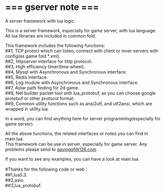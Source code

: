 # === gserver note ===
A server framework with lua logic

This is a server framework, especially for game server, with lua language.
All lua libraries are included in common fold. 

This framework includes the following functions:  
##1, TCP protocl which can listen, connect with client or inner servers with config(as game fold *.xml).   
##2, httpserver interface for http protocol.  
##3, High efficiency timer(time wheel).  
##4, Mysql with Asynchronous and Synchronous interface.  
##5, Redis interface.  
##6, Log module with Asynchronous and Synchronous interface.  
##7, Astar path finding for 2d game.  
##8, Net builder packet tool with lua_protobuf, as you can choose google protobuf or other protocol format.   
##9, Common utility functions such as ansi2utf, and utf2ansi, which are wrapped in utility.lua. 

In a word, you can find anything here for server programming(especially for game server).

All the above functions, the related interfaces or notes you can find in main.lua.  
This framework can be use in server, especially for game server. Any problems please send to gavingqf@126.com  

If you want to see any examples, you can have a look at main.lua.  

#Thanks for the following code or web：  
##1,lua5.3.  
##2,asio.    
##3,lua_protobuf.
